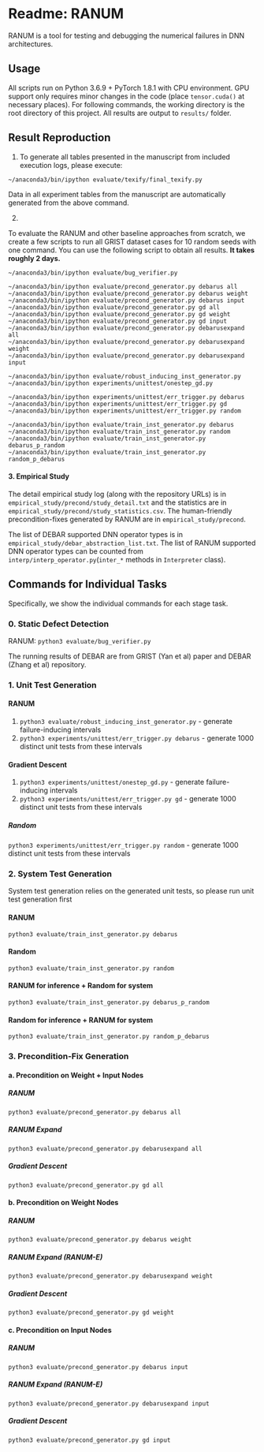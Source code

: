 # Readme: RANUM

RANUM is a tool for testing and debugging the numerical failures in DNN architectures.

## Usage

All scripts run on Python 3.6.9 + PyTorch 1.8.1 with CPU environment. GPU support only requires minor changes in the code (place `tensor.cuda()` at necessary places).
For following commands, the working directory is the root directory of this project.
All results are output to `results/` folder.

## Result Reproduction

1. To generate all tables presented in the manuscript from included execution logs, please execute:

```
~/anaconda3/bin/ipython evaluate/texify/final_texify.py
```

Data in all experiment tables from the manuscript are automatically generated from the above command.

2.

To evaluate the RANUM and other baseline approaches from scratch, we create a few scripts to run all GRIST dataset cases for 10 random seeds with one command.
You can use the following script to obtain all results. **It takes roughly 2 days.**

```
~/anaconda3/bin/ipython evaluate/bug_verifier.py

~/anaconda3/bin/ipython evaluate/precond_generator.py debarus all
~/anaconda3/bin/ipython evaluate/precond_generator.py debarus weight
~/anaconda3/bin/ipython evaluate/precond_generator.py debarus input
~/anaconda3/bin/ipython evaluate/precond_generator.py gd all
~/anaconda3/bin/ipython evaluate/precond_generator.py gd weight
~/anaconda3/bin/ipython evaluate/precond_generator.py gd input
~/anaconda3/bin/ipython evaluate/precond_generator.py debarusexpand all
~/anaconda3/bin/ipython evaluate/precond_generator.py debarusexpand weight
~/anaconda3/bin/ipython evaluate/precond_generator.py debarusexpand input

~/anaconda3/bin/ipython evaluate/robust_inducing_inst_generator.py
~/anaconda3/bin/ipython experiments/unittest/onestep_gd.py

~/anaconda3/bin/ipython experiments/unittest/err_trigger.py debarus
~/anaconda3/bin/ipython experiments/unittest/err_trigger.py gd
~/anaconda3/bin/ipython experiments/unittest/err_trigger.py random

~/anaconda3/bin/ipython evaluate/train_inst_generator.py debarus
~/anaconda3/bin/ipython evaluate/train_inst_generator.py random
~/anaconda3/bin/ipython evaluate/train_inst_generator.py debarus_p_random
~/anaconda3/bin/ipython evaluate/train_inst_generator.py random_p_debarus

```


#### 3. Empirical Study

The detail empirical study log (along with the repository URLs) is in `empirical_study/precond/study_detail.txt` and the statistics are in `empirical_study/precond/study_statistics.csv`.
The human-friendly precondition-fixes generated by RANUM are in `empirical_study/precond`.

The list of DEBAR supported DNN operator types is in `empirical_study/debar_abstraction_list.txt`.
The list of RANUM supported DNN operator types can be counted from `interp/interp_operator.py`(`inter_*` methods in `Interpreter` class).

## Commands for Individual Tasks

Specifically, we show the individual commands for each stage task.

### 0. Static Defect Detection

RANUM: `python3 evaluate/bug_verifier.py`

The running results of DEBAR are from GRIST (Yan et al) paper and DEBAR (Zhang et al) repository.

### 1. Unit Test Generation

#### RANUM
    
1. `python3 evaluate/robust_inducing_inst_generator.py` - generate failure-inducing intervals
2. `python3 experiments/unittest/err_trigger.py debarus` - generate 1000 distinct unit tests from these intervals

#### Gradient Descent
    
1. `python3 experiments/unittest/onestep_gd.py` - generate failure-inducing intervals
2. `python3 experiments/unittest/err_trigger.py gd` - generate 1000 distinct unit tests from these intervals
    
##### Random
    
`python3 experiments/unittest/err_trigger.py random` - generate 1000 distinct unit tests from these intervals

### 2. System Test Generation

System test generation relies on the generated unit tests, so please run unit test generation first


#### RANUM

`python3 evaluate/train_inst_generator.py debarus`

#### Random

`python3 evaluate/train_inst_generator.py random`

#### RANUM for inference + Random for system

`python3 evaluate/train_inst_generator.py debarus_p_random`

#### Random for inference + RANUM for system

`python3 evaluate/train_inst_generator.py random_p_debarus`

### 3. Precondition-Fix Generation

#### a. Precondition on Weight + Input Nodes

##### RANUM

`python3 evaluate/precond_generator.py debarus all`

##### RANUM Expand

`python3 evaluate/precond_generator.py debarusexpand all`

##### Gradient Descent

`python3 evaluate/precond_generator.py gd all`

#### b. Precondition on Weight Nodes

##### RANUM

`python3 evaluate/precond_generator.py debarus weight`

##### RANUM Expand (RANUM-E)

`python3 evaluate/precond_generator.py debarusexpand weight`

##### Gradient Descent

`python3 evaluate/precond_generator.py gd weight`

#### c. Precondition on Input Nodes

##### RANUM

`python3 evaluate/precond_generator.py debarus input`

##### RANUM Expand (RANUM-E)

`python3 evaluate/precond_generator.py debarusexpand input`

##### Gradient Descent

`python3 evaluate/precond_generator.py gd input`

